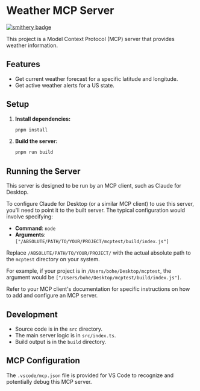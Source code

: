 # Weather MCP Server

[![smithery badge](https://smithery.ai/badge/@bobby169/mcp-server-weather)](https://smithery.ai/server/@bobby169/mcp-server-weather)

This project is a Model Context Protocol (MCP) server that provides weather information.

## Features

- Get current weather forecast for a specific latitude and longitude.
- Get active weather alerts for a US state.

## Setup

1. **Install dependencies:**
   ```bash
   pnpm install
   ```

2. **Build the server:**
   ```bash
   pnpm run build
   ```

## Running the Server

This server is designed to be run by an MCP client, such as Claude for Desktop.

To configure Claude for Desktop (or a similar MCP client) to use this server, you'll need to point it to the built server. The typical configuration would involve specifying:
- **Command**: `node`
- **Arguments**: `["/ABSOLUTE/PATH/TO/YOUR/PROJECT/mcptest/build/index.js"]`

Replace `/ABSOLUTE/PATH/TO/YOUR/PROJECT/` with the actual absolute path to the `mcptest` directory on your system.

For example, if your project is in `/Users/bohe/Desktop/mcptest`, the argument would be `["/Users/bohe/Desktop/mcptest/build/index.js"]`.

Refer to your MCP client's documentation for specific instructions on how to add and configure an MCP server.

## Development

- Source code is in the `src` directory.
- The main server logic is in `src/index.ts`.
- Build output is in the `build` directory.

## MCP Configuration

The `.vscode/mcp.json` file is provided for VS Code to recognize and potentially debug this MCP server.
